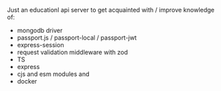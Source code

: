 Just an educationl api server to get acquainted with / improve knowledge of:

- mongodb driver
- passport.js / passport-local / passport-jwt
- express-session
- request validation middleware with zod
- TS
- express
- cjs and esm modules and
- docker
